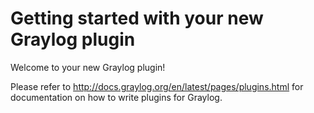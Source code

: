 Getting started with your new Graylog plugin
============================================

Welcome to your new Graylog plugin!

Please refer to http://docs.graylog.org/en/latest/pages/plugins.html for documentation on how to write
plugins for Graylog.
